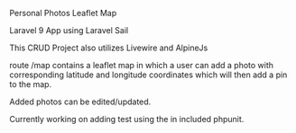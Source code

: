 Personal Photos Leaflet Map

Laravel 9 App using Laravel Sail

This CRUD Project also utilizes Livewire and AlpineJs

route /map contains a leaflet map in which a user can add a photo with corresponding latitude and longitude coordinates which will then add a pin to the map.

Added photos can be edited/updated.

Currently working on adding test using the in included phpunit.
